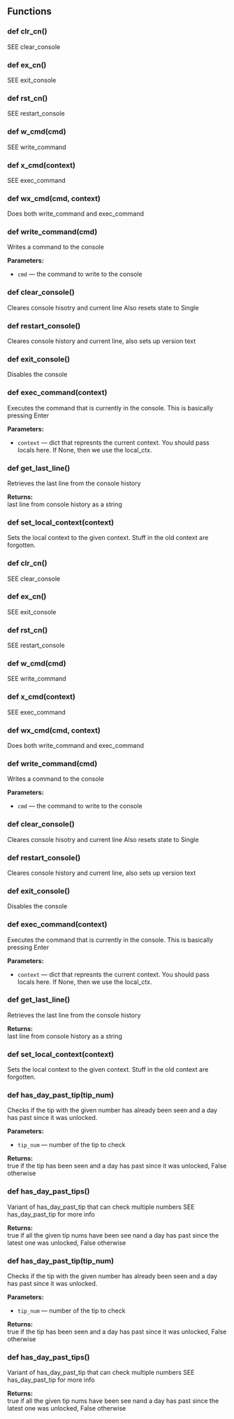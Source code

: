 ## Functions

### def clr_cn()

SEE clear_console

### def ex_cn()

SEE exit_console

### def rst_cn()

SEE restart_console

### def w_cmd(cmd)

SEE write_command

### def x_cmd(context)

SEE exec_command

### def wx_cmd(cmd, context)

Does both write_command and exec_command

### def write_command(cmd)

Writes a command to the console

**Parameters:**
- `cmd` &mdash; the command to write to the console


### def clear_console()

Cleares console hisotry and current line  Also resets state to Single

### def restart_console()

Cleares console history and current line, also sets up version text

### def exit_console()

Disables the console

### def exec_command(context)

Executes the command that is currently in the console. This is basically pressing Enter

**Parameters:**
- `context` &mdash; dict that represnts the current context. You should pass locals here. If None, then we use the local_ctx.


### def get_last_line()

Retrieves the last line from the console history

**Returns:**<br>
last line from console history as a string

### def set_local_context(context)

Sets the local context to the given context.  Stuff in the old context are forgotten.

### def clr_cn()

SEE clear_console

### def ex_cn()

SEE exit_console

### def rst_cn()

SEE restart_console

### def w_cmd(cmd)

SEE write_command

### def x_cmd(context)

SEE exec_command

### def wx_cmd(cmd, context)

Does both write_command and exec_command

### def write_command(cmd)

Writes a command to the console

**Parameters:**
- `cmd` &mdash; the command to write to the console


### def clear_console()

Cleares console hisotry and current line  Also resets state to Single

### def restart_console()

Cleares console history and current line, also sets up version text

### def exit_console()

Disables the console

### def exec_command(context)

Executes the command that is currently in the console. This is basically pressing Enter

**Parameters:**
- `context` &mdash; dict that represnts the current context. You should pass locals here. If None, then we use the local_ctx.


### def get_last_line()

Retrieves the last line from the console history

**Returns:**<br>
last line from console history as a string

### def set_local_context(context)

Sets the local context to the given context.  Stuff in the old context are forgotten.

### def has_day_past_tip(tip_num)

Checks if the tip with the given number has already been seen and a day has past since it was unlocked.

**Parameters:**
- `tip_num` &mdash; number of the tip to check


**Returns:**<br>
true if the tip has been seen and a day has past since it was unlocked, False otherwise

### def has_day_past_tips()

Variant of has_day_past_tip that can check multiple numbers  SEE has_day_past_tip for more info

**Returns:**<br>
true if all the given tip nums have been see nand a day has past since the latest one was unlocked, False otherwise

### def has_day_past_tip(tip_num)

Checks if the tip with the given number has already been seen and a day has past since it was unlocked.

**Parameters:**
- `tip_num` &mdash; number of the tip to check


**Returns:**<br>
true if the tip has been seen and a day has past since it was unlocked, False otherwise

### def has_day_past_tips()

Variant of has_day_past_tip that can check multiple numbers  SEE has_day_past_tip for more info

**Returns:**<br>
true if all the given tip nums have been see nand a day has past since the latest one was unlocked, False otherwise

